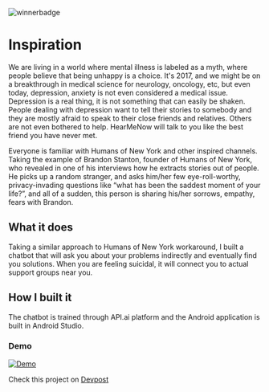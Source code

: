 ![winnerbadge](https://img.shields.io/badge/winner-mchacks%20nano%20'17-red.svg)


# Inspiration
We are living in a world where mental illness is labeled as a myth, where people believe that being unhappy is a choice. It's 2017, and we might be on a breakthrough in medical science for neurology, oncology, etc, but even today, depression, anxiety is not even considered a medical issue. Depression is a real thing, it is not something that can easily be shaken. People dealing with depression want to tell their stories to somebody and they are mostly afraid to speak to their close friends and relatives. Others are not even bothered to help. HearMeNow will talk to you like the best friend you have never met.

Everyone is familiar with Humans of New York and other inspired channels. Taking the example of Brandon Stanton, founder of Humans of New York, who revealed in one of his interviews how he extracts stories out of people. He picks up a random stranger, and asks him/her few eye-roll-worthy, privacy-invading questions like “what has been the saddest moment of your life?”, and all of a sudden, this person is sharing his/her sorrows, empathy, fears with Brandon.

## What it does
Taking a similar approach to Humans of New York workaround, I built a chatbot that will ask you about your problems indirectly and eventually find you solutions. When you are feeling suicidal, it will connect you to actual support groups near you.

## How I built it
The chatbot is trained through API.ai platform and the Android application is built in Android Studio.

### Demo
[![Demo](https://github.com/PoojaB26/HearMeNow-Depression-Chatbot/blob/master/git.PNG)](https://www.youtube.com/watch?v=6n_OhtNz8eU 
"Demo")



Check this project on [Devpost](https://devpost.com/software/hearmenow)

